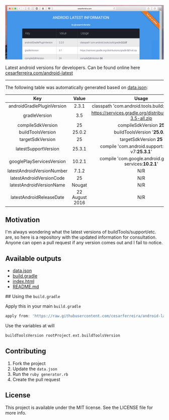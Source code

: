 ![Image](https://github.com/cesarferreira/android-latest/raw/master/extras/web-screenshot.png)

Latest android versions for developers. Can be found online here [cesarferreira.com/android-latest](http://cesarferreira.com/android-latest/)


------------
The following table was automatically generated based on [data.json](data.json):

<center>

| Key | Value     | Usage      |
|:-----------:|:--------:|:--------:|
| androidGradlePluginVersion | 2.3.1 | classpath 'com.android.tools.build:gradle:<strong>2.3.1</strong>' |
| gradleVersion | 3.5 | https://services.gradle.org/distributions/gradle-3.5-all.zip |
| compileSdkVersion | 25 | compileSdkVersion <strong>25</strong> |
| buildToolsVersion | 25.0.2 | buildToolsVersion '<strong>25.0.2</strong>' |
| targetSdkVersion | 25 | targetSdkVersion <strong>25</strong> |
| latestSupportVersion | 25.3.1 | compile 'com.android.support:support-v7:<strong>25.3.1</strong>' |
| googlePlayServicesVersion | 10.2.1 | compile 'com.google.android.gms:play-services:<strong>10.2.1</strong>' |
| latestAndroidVersionNumber | 7.1.2 | N/R |
| latestAndroidVersionCode | 25 | N/R |
| latestAndroidVersionName | Nougat | N/R |
| latestAndroidReleaseDate | 22 August 2016 | N/R |

</center>

## Motivation

I'm always wondering what the latest versions of buildTools/support/etc. are, so here is a repository with the updated information for consultation.
Anyone can open a pull request if any version comes out and I fail to notice.

## Available outputs

- [data.json](data.json)
- [build.gradle](generated/build.gradle)
- [index.html](http://cesarferreira.com/android-latest/)
- [README.md](generated/README.md)

## Using the `build.gradle`

Apply this in your main `build.gradle`
```groovy
apply from: 'https://raw.githubusercontent.com/cesarferreira/android-latest/master/generated/build.gradle'
```

Use the variables at will
```groovy
buildToolsVersion rootProject.ext.buildToolsVersion
```

## Contributing

1. Fork the project
2. Update the `data.json`
3. Run the `ruby generator.rb`
4. Create the pull request

## License

This project is available under the MIT license. See the LICENSE file for more info.
